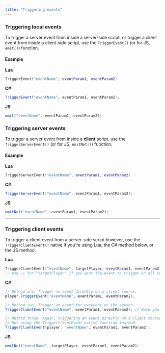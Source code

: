 ```yaml
---
title: "Triggering events"
---
```


### Triggering local events
To trigger a server event from inside a server-side script, or trigger a client event from inside a client-side script, use the `TriggerEvent()` (or for JS, `emit()`) function.

#### Example
**Lua**
```lua
TriggerEvent("eventName", eventParam1, eventParam2)
```

**C#**
```csharp
TriggerEvent("eventName", eventParam1, eventParam2);
```

**JS**
```js
emit("eventName", eventParam1, eventParam2);
```

### Triggering server events
To trigger a server event from inside a **client** script, use the `TriggerServerEvent()` (or for JS, `emitNet()`) function.
#### Example
**Lua**
```lua
TriggerServerEvent("eventName", eventParam1, eventParam2)
```

**C#**
```csharp
TriggerServerEvent("eventName", eventParam1, eventParam2);
```

**JS**
```js
emitNet("eventName", eventParam1, eventParam2);
```

----------

### Triggering client events
To trigger a client event from a server-side script however, use the `TriggerClientEvent()` native if you're using Lua, the C# method below, or the JS method.

**Lua**
```lua
TriggerClientEvent("eventName", targetPlayer, eventParam1, eventParam2)
-- Use -1 for "targetPlayer" if you want the event to trigger on all connected clients.
```

**C#**
```csharp
// Method one. Trigger an event directly on a client source.
player.TriggerEvent("eventName", eventParam1, eventParam2);

// Method two. Trigger an event for everyone on the server.
TriggerClientEvent("eventName", eventParam1, eventParam2); // Note you do not need to specify a target of -1.

// Method three. Again, triggering an event directly on a client source (like method one), 
// but using the TriggerClientEvent native function instead.
TriggerClientEvent(player, "eventName", eventParam1, eventParam2);
```

**JS**
```js
emitNet("eventName", targetPlayer, eventParam1, eventParam2);
```